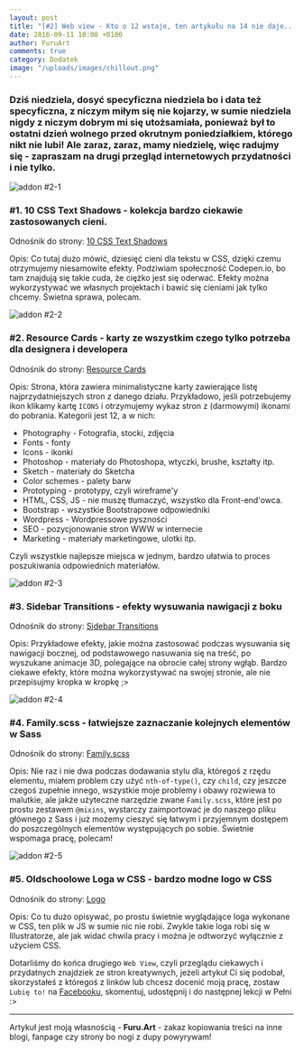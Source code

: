 ```yaml
---
layout: post
title: "[#2] Web view - Kto o 12 wstaje, ten artykułu na 14 nie daje..."
date: 2016-09-11 10:00 +0100
author: FuruArt
comments: true
category: Dodatek
image: "/uploads/images/chillout.png"
---
```

### Dziś niedziela, dosyć specyficzna niedziela bo i data też specyficzna, z niczym miłym się nie kojarzy, w sumie niedziela nigdy z niczym dobrym mi się utożsamiała, ponieważ był to ostatni dzień wolnego przed okrutnym poniedziałkiem, którego nikt nie lubi! Ale zaraz, zaraz, mamy niedzielę, więc radujmy się - zapraszam na drugi przegląd internetowych przydatności i nie tylko.

<!--more-->

![addon #2-1](http://image.prntscr.com/image/a221630c701847b7bef92048a80ad089.png)

### #1. 10 CSS Text Shadows - kolekcja bardzo ciekawie zastosowanych cieni.

Odnośnik do strony: [10 CSS Text Shadows](http://codepen.io/tomhodgins/pen/PGoVGJ)

Opis: Co tutaj dużo mówić, dziesięć cieni dla tekstu w CSS, dzięki czemu otrzymujemy niesamowite efekty. Podziwiam społeczność Codepen.io, bo tam znajdują się takie cuda, że ciężko jest się oderwać. Efekty można wykorzystywać we własnych projektach i bawić się cieniami jak tylko chcemy. Świetna sprawa, polecam.

![addon #2-2](http://image.prntscr.com/image/bbf056ad6a4d423ba18681eca0f4a0b2.png)

### #2. Resource Cards - karty ze wszystkim czego tylko potrzeba dla designera i developera

Odnośnik do strony: [Resource Cards](https://resourcecards.com/)

Opis: Strona, która zawiera minimalistyczne karty zawierające listę najprzydatniejszych stron z danego działu. Przykładowo, jeśli potrzebujemy ikon klikamy kartę `ICONS` i otrzymujemy wykaz stron z (darmowymi) ikonami do pobrania. Kategorii jest 12, a w nich: 

* Photography - Fotografia, stocki, zdjęcia
* Fonts - fonty
* Icons - ikonki
* Photoshop - materiały do Photoshopa, wtyczki, brushe, kształty itp.
* Sketch - materiały do Sketcha
* Color schemes - palety barw
* Prototyping - prototypy, czyli wireframe'y
* HTML, CSS, JS - nie muszę tłumaczyć, wszystko dla Front-end'owca.
* Bootstrap - wszystkie Bootstrapowe odpowiedniki
* Wordpress - Wordpressowe pyszności
* SEO - pozycjonowanie stron WWW w internecie
* Marketing - materiały marketingowe, ulotki itp.

Czyli wszystkie najlepsze miejsca w jednym, bardzo ułatwia to proces poszukiwania odpowiednich materiałów.

![addon #2-3](http://image.prntscr.com/image/d7a5d14af227433b9216d1a95acbb70f.png)

### #3. Sidebar Transitions - efekty wysuwania nawigacji z boku

Odnośnik do strony: [Sidebar Transitions](http://tympanus.net/Development/SidebarTransitions/)

Opis: Przykładowe efekty, jakie można zastosować podczas wysuwania się nawigacji bocznej, od podstawowego nasuwania się na treść, po wyszukane animacje 3D, polegające na obrocie całej strony wgłąb. Bardzo ciekawe efekty, które można wykorzystywać na swojej stronie, ale nie przepisujmy kropka w kropkę ;>

![addon #2-4](http://image.prntscr.com/image/a58fd861ffb845bbb5bc92649bb055ce.png)

### #4. Family.scss - łatwiejsze zaznaczanie kolejnych elementów w Sass

Odnośnik do strony: [Family.scss](http://lukyvj.github.io/family.scss/)

Opis: Nie raz i nie dwa podczas dodawania stylu dla, któregoś z rzędu elementu, miałem problem czy użyć `nth-of-type()`, czy `child`, czy jeszcze czegoś zupełnie innego, wszystkie moje problemy i obawy rozwiewa to malutkie, ale jakże użyteczne narzędzie zwane `Family.scss`, które jest po prostu zestawem `@mixins`, wystarczy zaimportować je do naszego pliku głównego z Sass i już możemy cieszyć się łatwym i przyjemnym dostępem do poszczególnych elementów występujących po sobie. Świetnie wspomaga pracę, polecam!

![addon #2-5](http://image.prntscr.com/image/8dbe3c4d89b54f8d88df150be618055c.png)

### #5. Oldschoolowe Loga w CSS - bardzo modne logo w CSS

Odnośnik do strony: [Logo](http://codepen.io/littlesnippets/pen/mEzPYQ)

Opis: Co tu dużo opisywać, po prostu świetnie wyglądające loga wykonane w CSS, ten plik w JS w sumie nic nie robi. Zwykle takie loga robi się w Illustratorze, ale jak widać chwila pracy i można je odtworzyć wyłącznie z użyciem CSS. 


Dotarliśmy do końca drugiego `Web View`, czyli przeglądu ciekawych i przydatnych znajdziek ze stron kreatywnych, jeżeli artykuł Ci się podobał, skorzystałeś z któregoś z linków lub chcesz docenić moją pracę, zostaw `Lubię to!` na [Facebooku](https://fb.com/furuart), skomentuj, udostępnij i do następnej lekcji w Pełni :>

---

Artykuł jest moją własnością - **Furu.Art** - zakaz kopiowania treści na inne blogi, fanpage czy strony bo nogi z dupy powyrywam!